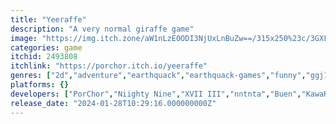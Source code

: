 ```yaml
---
title: "Yeeraffe"
description: "A very normal giraffe game"
image: "https://img.itch.zone/aW1nLzE0ODI3NjUxLnBuZw==/315x250%23c/3GXFXK.png"
categories: game
itchid: 2493808
itchlink: "https://porchor.itch.io/yeeraffe"
genres: ["2d","adventure","earthquack","earthquack-games","funny","ggj15","ggj2020","ggj2024"]
platforms: {}
developers: ["PorChor","Niighty Nine","XVII III","nntnta","Buen","KawaKhwan","BlueBrain","soiiwa","Tanatip Wongboonnak"]
release_date: "2024-01-28T10:29:16.000000000Z"
---
```



